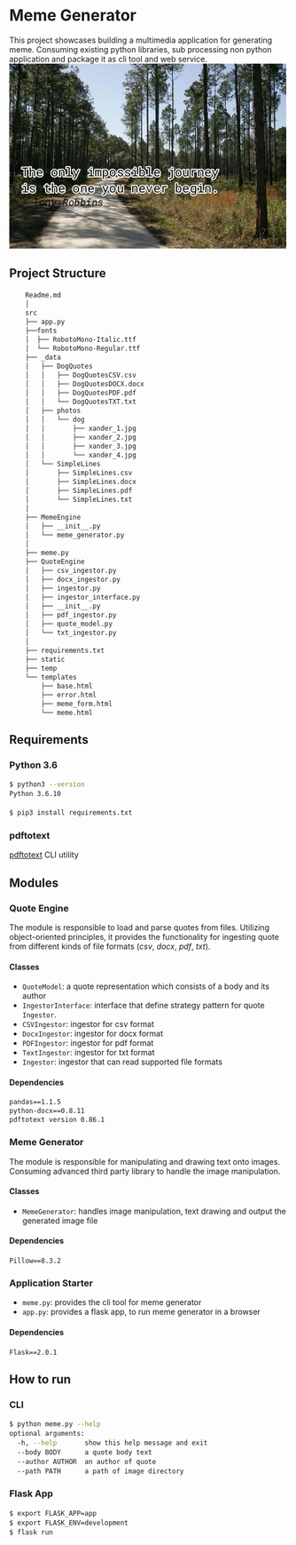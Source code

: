# Meme Generator
This project showcases building a multimedia application for generating meme. 
Consuming existing python libraries, sub processing non python application and package it as cli tool and web service.
![meme_exmaple](src/static/meme_downloaded.jpg)
## Project Structure
``` 
    Readme.md
    │
    src
    ├── app.py
    ├──fonts
    │  ├── RobotoMono-Italic.ttf
    │  └── RobotoMono-Regular.ttf
    ├── _data
    │   ├── DogQuotes
    │   │   ├── DogQuotesCSV.csv
    │   │   ├── DogQuotesDOCX.docx
    │   │   ├── DogQuotesPDF.pdf
    │   │   └── DogQuotesTXT.txt
    │   ├── photos
    │   │   └── dog
    │   │       ├── xander_1.jpg
    │   │       ├── xander_2.jpg
    │   │       ├── xander_3.jpg
    │   │       └── xander_4.jpg
    │   └── SimpleLines
    │       ├── SimpleLines.csv
    │       ├── SimpleLines.docx
    │       ├── SimpleLines.pdf
    │       └── SimpleLines.txt
    │
    ├── MemeEngine
    │   ├── __init__.py
    │   └── meme_generator.py
    │     
    ├── meme.py
    ├── QuoteEngine
    │   ├── csv_ingestor.py
    │   ├── docx_ingestor.py
    │   ├── ingestor.py
    │   ├── ingestor_interface.py
    │   ├── __init__.py
    │   ├── pdf_ingestor.py
    │   ├── quote_model.py
    │   └── txt_ingestor.py
    │
    ├── requirements.txt
    ├── static
    ├── temp
    └── templates
        ├── base.html
        ├── error.html
        ├── meme_form.html
        └── meme.html
```

## Requirements
### Python 3.6
```bash
$ python3 --version
Python 3.6.10

$ pip3 install requirements.txt
```
### pdftotext
[pdftotext](https://www.xpdfreader.com/pdftotext-man.html) CLI utility

## Modules
### Quote Engine
The module is responsible to load and parse quotes from files. Utilizing object-oriented principles, it provides the functionality for ingesting quote from different kinds of file formats (*csv*, *docx*, *pdf*, *txt*).
#### Classes
 * ```QuoteModel```: a quote representation which consists of a body and its author
 * ```IngestorInterface```: interface that define strategy pattern for quote ```Ingestor```.
 * ```CSVIngestor```: ingestor for csv format
 * ```DocxIngestor```: ingestor for docx format
 * ```PDFIngestor```: ingestor for pdf format
 * ```TextIngestor```: ingestor for txt format
 * ```Ingestor```: ingestor that can read supported file formats
#### Dependencies
 ```
pandas==1.1.5
python-docx==0.8.11
pdftotext version 0.86.1
```
### Meme Generator
The module is responsible for manipulating and drawing text onto images. Consuming advanced third party library to handle the image manipulation.
#### Classes
* ```MemeGenerator```: handles image manipulation, text drawing and output the generated image file
#### Dependencies
 ```
Pillow==8.3.2
```
### Application Starter
* ```meme.py```: provides the cli tool for meme generator
* ```app.py```: provides a flask app, to run meme generator in a browser
#### Dependencies
 ```
Flask==2.0.1
```

## How to run
### CLI
```bash
$ python meme.py --help
optional arguments:
  -h, --help       show this help message and exit
  --body BODY      a quote body text
  --author AUTHOR  an author of quote
  --path PATH      a path of image directory
```

### Flask App
```bash
$ export FLASK_APP=app
$ export FLASK_ENV=development
$ flask run
```